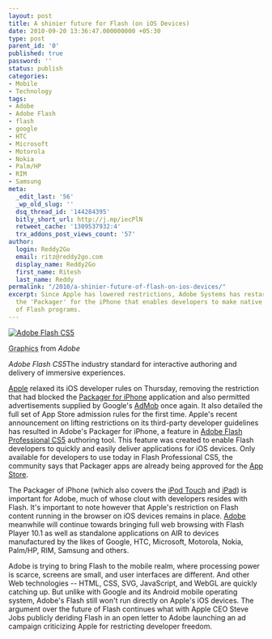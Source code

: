 ```yaml
---
layout: post
title: A shinier future for Flash (on iOS Devices)
date: 2010-09-20 13:36:47.000000000 +05:30
type: post
parent_id: '0'
published: true
password: ''
status: publish
categories:
- Mobile
- Technology
tags:
- Adobe
- Adobe Flash
- flash
- google
- HTC
- Microsoft
- Motorola
- Nokia
- Palm/HP
- RIM
- Samsung
meta:
  _edit_last: '56'
  _wp_old_slug: ''
  dsq_thread_id: '144284395'
  bitly_short_url: http://j.mp/iecPlN
  retweet_cache: '1309537932:4'
  trx_addons_post_views_count: '57'
author:
  login: Reddy2Go
  email: ritz@reddy2go.com
  display_name: Reddy2Go
  first_name: Ritesh
  last_name: Reddy
permalink: "/2010/a-shinier-future-of-flash-on-ios-devices/"
excerpt: Since Apple has lowered restrictions, Adobe Systems has restarted work on
  the 'Packager' for the iPhone that enables developers to make native iOS apps out
  of Flash programs.
---
```

<div class="figure"><a href="http://www.adobe.com/products/flash/"><img src="/static/2010/09/adobe-flash-cs5.jpg" alt="Adobe Flash CS5" /></a>
<p class="credit"><abbr class="type" title="Graphics">Graphics</abbr> from <cite>Adobe</cite></p>
<p class="caption"><em class="title">Adobe Flash CS5</em>The industry standard for interactive authoring and delivery of immersive experiences.</p>
</div>
<p><!--more--></p>
<p><a href="http://www.apple.com/">Apple</a> relaxed its iOS developer rules on Thursday, removing the restriction that had blocked the <a href="http://labs.adobe.com/technologies/packagerforiphone/">Packager for iPhone</a> application and also permitted advertisements supplied by Google's <a href="http://www.admob.com/">AdMob</a> once again. It also detailed the full set of App Store admission rules for the first time. Apple's recent announcement on lifting restrictions on its third-party developer guidelines has resulted in Adobe's Packager for iPhone, a feature in <a href="http://www.adobe.com/products/flash/">Adobe Flash Professional CS5</a> authoring tool. This feature was created to enable Flash developers to quickly and easily deliver applications for iOS devices. Only available for developers to use today in Flash Professional CS5, the community says that Packager apps are already being approved for the <a href="http://www.apple.com/iphone/apps-for-iphone">App Store</a>. </p>
<p>The Packager of iPhone (which also covers the <a href="http://www.apple.com/ipodtouch/">iPod Touch</a> and <a href="http://">iPad</a>) is important for Adobe, much of whose clout with developers resides with Flash. It's important to note however that Apple's restriction on Flash content running in the browser on iOS devices remains in place. <a href="http://www.adobe.com/">Adobe</a> meanwhile will continue towards bringing full web browsing with Flash Player 10.1 as well as standalone applications on AIR to devices manufactured by the likes of Google, HTC, Microsoft, Motorola, Nokia, Palm/HP, RIM, Samsung and others.</p>
<p>Adobe is trying to bring Flash to the mobile realm, where processing power is scarce, screens are small, and user interfaces are different. And other Web technologies -- HTML, CSS, SVG, JavaScript, and WebGL are quickly catching up. But unlike with Google and its Android mobile operating system, Adobe's Flash still won't run directly on Apple's iOS devices. The argument over the future of Flash continues what with Apple CEO Steve Jobs publicly deriding Flash in an open letter to Adobe launching an ad campaign criticizing Apple for restricting developer freedom.</p>

